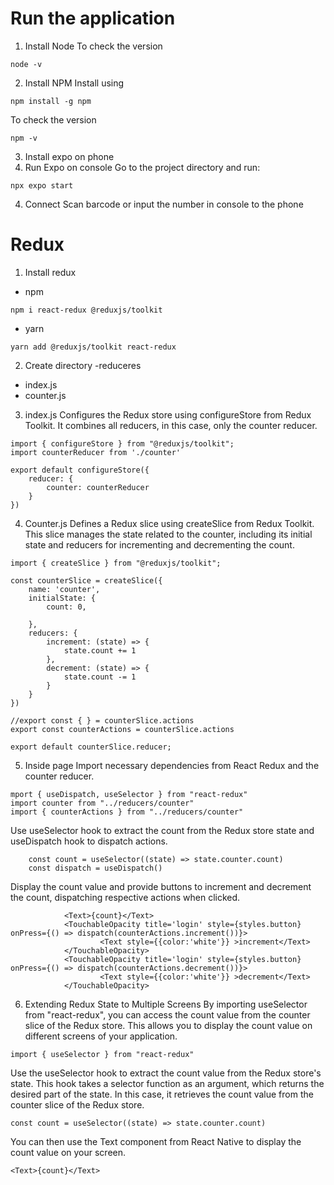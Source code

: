 # Run the application
1. Install Node
To check the version
```
node -v
```
2. Install NPM
Install using
```
npm install -g npm
```
To check the version
```
npm -v
```
3. Install expo on phone
3. Run Expo on console
Go to the project directory and run:
```
npx expo start
```
4. Connect
Scan barcode or input the number in console to the phone 

# Redux
1. Install redux
- npm
```
npm i react-redux @reduxjs/toolkit
```
- yarn
```
yarn add @reduxjs/toolkit react-redux
```
2. Create directory
-reduceres
  - index.js
  - counter.js
3. index.js
Configures the Redux store using configureStore from Redux Toolkit. It combines all reducers, in this case, only the counter reducer.
```
import { configureStore } from "@reduxjs/toolkit";
import counterReducer from './counter'

export default configureStore({
    reducer: {
        counter: counterReducer
    }
})
```
4. Counter.js
Defines a Redux slice using createSlice from Redux Toolkit. This slice manages the state related to the counter, including its initial state and reducers for incrementing and decrementing the count.
```
import { createSlice } from "@reduxjs/toolkit";

const counterSlice = createSlice({
    name: 'counter',
    initialState: {
        count: 0,

    },
    reducers: {
        increment: (state) => {
            state.count += 1
        },
        decrement: (state) => {
            state.count -= 1
        }
    }
})

//export const { } = counterSlice.actions
export const counterActions = counterSlice.actions

export default counterSlice.reducer;
```
5. Inside page
Import necessary dependencies from React Redux and the counter reducer.
```
mport { useDispatch, useSelector } from "react-redux"
import counter from "../reducers/counter"
import { counterActions } from "../reducers/counter"
```

Use useSelector hook to extract the count from the Redux store state and useDispatch hook to dispatch actions.
```
    const count = useSelector((state) => state.counter.count)
    const dispatch = useDispatch()
```

Display the count value and provide buttons to increment and decrement the count, dispatching respective actions when clicked.
```
            <Text>{count}</Text>
            <TouchableOpacity title='login' style={styles.button} onPress={() => dispatch(counterActions.increment())}>
                    <Text style={{color:'white'}} >increment</Text>
            </TouchableOpacity>
            <TouchableOpacity title='login' style={styles.button} onPress={() => dispatch(counterActions.decrement())}>
                    <Text style={{color:'white'}} >decrement</Text>
            </TouchableOpacity>
```
6. Extending Redux State to Multiple Screens
By importing useSelector from "react-redux", you can access the count value from the counter slice of the Redux store. This allows you to display the count value on different screens of your application.
```
import { useSelector } from "react-redux"
```
Use the useSelector hook to extract the count value from the Redux store's state. This hook takes a selector function as an argument, which returns the desired part of the state. In this case, it retrieves the count value from the counter slice of the Redux store.
```
const count = useSelector((state) => state.counter.count)
```
You can then use the Text component from React Native to display the count value on your screen.
```
<Text>{count}</Text>
```
